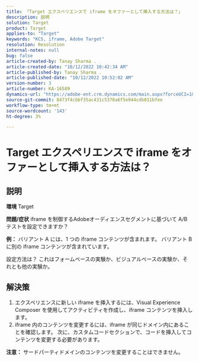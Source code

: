 ```yaml
---
title: 「Target エクスペリエンスで iframe をオファーとして挿入する方法は？」
description: 説明
solution: Target
product: Target
applies-to: "Target"
keywords: "KCS, iframe, Adobe Target"
resolution: Resolution
internal-notes: null
bug: false
article-created-by: Tanay Sharma .
article-created-date: "10/12/2022 10:42:34 AM"
article-published-by: Tanay Sharma .
article-published-date: "10/12/2022 10:52:02 AM"
version-number: 3
article-number: KA-16589
dynamics-url: "https://adobe-ent.crm.dynamics.com/main.aspx?forceUCI=1&pagetype=entityrecord&etn=knowledgearticle&id=a3521d94-1a4a-ed11-bba2-0022480868ff"
source-git-commit: 8473f4cbbf35ac431c5370a6f5e944cdb011bfee
workflow-type: tm+mt
source-wordcount: '143'
ht-degree: 3%

---
```


# Target エクスペリエンスで iframe をオファーとして挿入する方法は？

## 説明

<b>環境</b>
Target


<b>問題/症状</b>
iframe を制御するAdobeオーディエンスセグメントに基づいて A/B テストを設定できますか？



<b>例：</b> バリアント A には、1 つの iframe コンテンツが含まれます。 バリアント B に別の iframe コンテンツが含まれています。

設定方法は？ これはフォームベースの実験か、ビジュアルベースの実験か、それとも他の実験か。


## 解決策




1. エクスペリエンスに新しい iframe を挿入するには、Visual Experience Composer を使用してアクティビティを作成し、iframe コンテンツを挿入します。
2. iframe 内のコンテンツを変更するには、iframe が同じドメイン内にあることを確認します。 次に、カスタムコードセクションで、コードを挿入してコンテンツを変更する必要があります。




<b>注意：</b> サードパーティドメインのコンテンツを変更することはできません。
